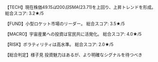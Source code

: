 【TECH】現在株価$49.15は200日SMA($23.71)を上回り、上昇トレンドを形成。
総合スコア: 3.2★/5

【FUND】小型ロケット市場のリーダー。
総合スコア: 3.5★/5

【MACRO】宇宙産業への投資は官民共に活発化。
総合スコア: 4.0★/5

【RISK】ボラティリティは高水準。
総合スコア: 2.0★/5

【総合判定】様子見
投資魅力はあるが、より明確なシグナルを待つべき
